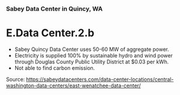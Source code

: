### Sabey Data Center in Quincy, WA ###

# E.Data Center.2.b #

* Sabey Quincy Data Center uses 50-60 MW of aggregate power.
* Electricity is supplied 100% by sustainable hydro and wind power through Douglas County Public Utility District at $0.03 per kWh.
* Not able to find carbon emission. 

Source: https://sabeydatacenters.com/data-center-locations/central-washington-data-centers/east-wenatchee-data-center/